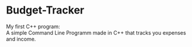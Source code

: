 # Budget-Tracker
My first C++ program:\
A simple Command Line Programm made in C++ that tracks you expenses and income.
